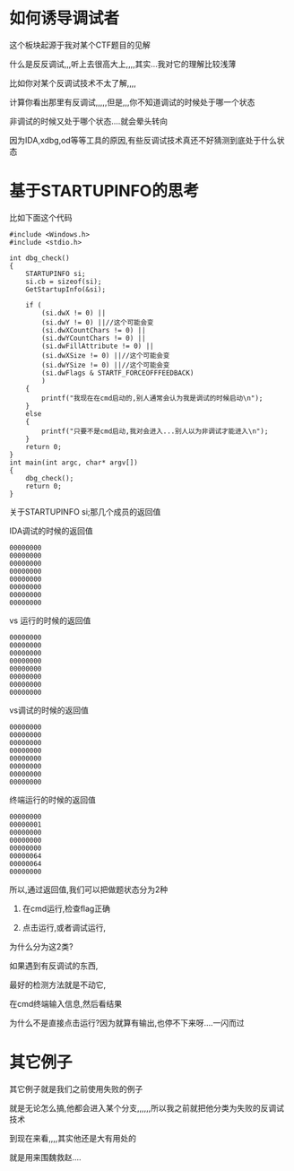 # 如何诱导调试者

这个板块起源于我对某个CTF题目的见解

什么是反反调试,,,听上去很高大上,,,,其实...我对它的理解比较浅薄

比如你对某个反调试技术不太了解,,,,

计算你看出那里有反调试,,,,,但是,,,你不知道调试的时候处于哪一个状态

非调试的时候又处于哪个状态....就会晕头转向

因为IDA,xdbg,od等等工具的原因,有些反调试技术真还不好猜测到底处于什么状态

# 基于STARTUPINFO的思考

比如下面这个代码

```
#include <Windows.h>
#include <stdio.h>

int dbg_check()
{
	STARTUPINFO si;
	si.cb = sizeof(si);
	GetStartupInfo(&si);

	if (
		(si.dwX != 0) ||
		(si.dwY != 0) ||//这个可能会变
		(si.dwXCountChars != 0) ||
		(si.dwYCountChars != 0) ||
		(si.dwFillAttribute != 0) ||
		(si.dwXSize != 0) ||//这个可能会变
		(si.dwYSize != 0) ||//这个可能会变
		(si.dwFlags & STARTF_FORCEOFFFEEDBACK)
		)
	{
		printf("我现在在cmd启动的,别人通常会认为我是调试的时候启动\n");
	}
	else
	{
		printf("只要不是cmd启动,我对会进入...别人以为非调试才能进入\n");
    }
	return 0;
}
int main(int argc, char* argv[])
{
	dbg_check();
	return 0;
}
```

关于STARTUPINFO si;那几个成员的返回值

IDA调试的时候的返回值

```
00000000
00000000
00000000
00000000
00000000
00000000
00000000
00000000
```

vs 运行的时候的返回值

```
00000000
00000000
00000000
00000000
00000000
00000000
00000000
00000000
```

vs调试的时候的返回值

```
00000000
00000000
00000000
00000000
00000000
00000000
00000000
00000000
```

终端运行的时候的返回值

```
00000000
00000001
00000000
00000000
00000000
00000064
00000064
00000000
```

所以,通过返回值,我们可以把做题状态分为2种

1) 在cmd运行,检查flag正确

2) 点击运行,或者调试运行,

为什么分为这2类?

如果遇到有反调试的东西,

最好的检测方法就是不动它,

在cmd终端输入信息,然后看结果

为什么不是直接点击运行?因为就算有输出,也停不下来呀....一闪而过

# 其它例子

其它例子就是我们之前使用失败的例子

就是无论怎么搞,他都会进入某个分支,,,,,,所以我之前就把他分类为失败的反调试技术

到现在来看,,,,其实他还是大有用处的

就是用来围魏救赵....